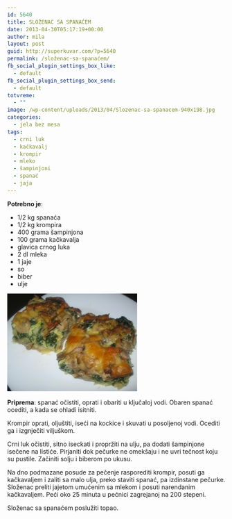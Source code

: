 ```yaml
---
id: 5640
title: SLOŽENAC SA SPANAĆEM
date: 2013-04-30T05:17:19+00:00
author: mila
layout: post
guid: http://superkuvar.com/?p=5640
permalink: /složenac-sa-spanaćem/
fb_social_plugin_settings_box_like:
  - default
fb_social_plugin_settings_box_send:
  - default
totvreme:
  - ""
image: /wp-content/uploads/2013/04/Slozenac-sa-spanacem-940x198.jpg
categories:
  - jela bez mesa
tags:
  - crni luk
  - kačkavalj
  - krompir
  - mleko
  - šampinjoni
  - spanać
  - jaja
---
```

**Potrebno je**:

  * 1/2 kg spanaća
  * 1/2 kg krompira
  * 400 grama šampinjona
  * 100 grama kačkavalja
  * glavica crnog luka
  * 2 dl mleka
  * 1 jaje
  * so
  * biber
  * ulje

<img class="alignnone size-medium wp-image-5641" src="/wp-content/uploads/2013/04/Slozenac-sa-spanacem-300x225.jpg" alt="Slozenac sa spanacem" width="300" height="225" /> 

**Priprema**: spanać očistiti, oprati i obariti u ključaloj vodi. Obaren spanać ocediti, a kada se ohladi isitniti.

Krompir oprati, oljuštiti, iseći na kockice i skuvati u posoljenoj vodi. Ocediti ga i izgnječiti viljuškom.

Crni luk očistiti, sitno iseckati i propržiti na ulju, pa dodati šampinjone isečene na listiće. Pirjaniti dok pečurke ne omekšaju i ne uvri tečnost koju su pustile. Začiniti solju i biberom po ukusu.

Na dno podmazane posude za pečenje rasporediti krompir, posuti ga kačkavaljem i zaliti sa malo ulja, preko staviti spanać, pa izdinstane pečurke. Složenac preliti jajetom umućenim sa mlekom i posuti narendanim kačkavaljem. Peći oko 25 minuta u pećnici zagrejanoj na 200 stepeni.

Složenac sa spanaćem poslužiti topao.